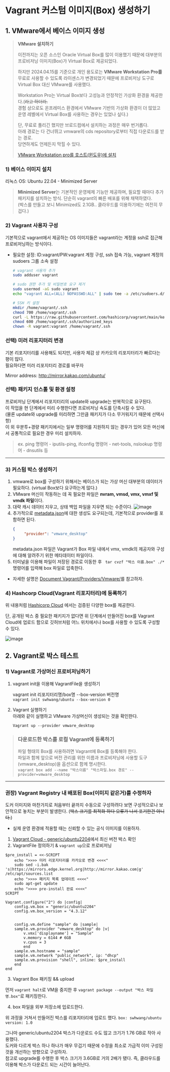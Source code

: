 # Vagrant 커스텀 이미지(Box) 생성하기

## 1. VMware에서 베이스 이미지 생성
> **VMware 설치하기**
>
>이전까지는 오픈 소스인 Oracle Virtual Box를 많이 이용했기 때문에 대부분의 프로비저닝 이미지(Box)가 Virtual Box로 제공되었다.<br>
>
>하지만 2024.04.15를 기준으로 개인 용도로는 **VMware Workstation Pro를** 무료로 사용할 수 있도록 라이센스가 변경되었기 때문에 프로비저닝 도구로 Virtual Box 대신 VMware를 사용했다.<br>
>
>Workstation Pro는 Virtual Box보다 고성능과 안정적인 가상화 환경을 제공한다.(~~라고 하더라.~~<br>
>경험 상으로도 온프레미스 환경에서 VMware 기반의 가상화 환경이 더 많았고 운영 레벨에서 Virtual Box를 사용하는 경우는 있었나 싶다.)
>
> 단, 무료로 풀리긴 했지만 브로드컴에서 설치하는 과정은 매우 번거롭다.<br>
> 아래 경로는 다 건너뛰고 vmware의 cds repository로부터 직접 다운로드를 받는 경로.<br>
> 당연하게도 언제든지 막힐 수 있다.
>
> [VMware Workstation pro를 호스트(윈도우)에 설치](https://softwareupdate.vmware.com/cds/vmw-desktop/ws/17.6.0/24238078/windows/core/)

### 1) 베이스 이미지 설치

리눅스 OS: Ubuntu 22.04 - Minimized Server<br>

> **Minimized Server**는 기본적인 운영체제 기능만 제공하며, 필요할 때마다 추가 패키지를 설치하는 방식. 단순히 vagrant의 빠른 배포를 위해 채택하였다.<br>
> (박스를 만들고 보니 Minimized도 2.1GB.. 클라우드를 이용하기에는 여전히 무겁다.)


### 2) Vagrant 사용자 구성
기본적으로 vagrant에서 제공하는 OS 이미지들은 vagrant라는 계정을 ssh로 접근해 프로비저닝하는 방식이다.

- 필요한 설정: ID:vagrant/PW:vagrant 계정 구성, ssh 접속 가능, vagrant 계정의 sudoers 그룹 소속 설정

    ```bash
    # vagrant 사용자 추가
    sudo adduser vagrant
    
    # sudo 권한 추가 및 비밀번호 요구 제거
    sudo usermod -aG sudo vagrant
    echo "vagrant ALL=(ALL) NOPASSWD:ALL" | sudo tee -a /etc/sudoers.d/vagrant
    
    # SSH 키 설정
    mkdir /home/vagrant/.ssh
    chmod 700 /home/vagrant/.ssh
    curl -L https://raw.githubusercontent.com/hashicorp/vagrant/main/keys/vagrant.pub -o /home/vagrant/.ssh/authorized_keys
    chmod 600 /home/vagrant/.ssh/authorized_keys
    chown -R vagrant:vagrant /home/vagrant/.ssh
    ```


### 선택) 미러 리포지터리 변경

기본 리포지터리를 사용해도 되지만, 사용자 체감 상 카카오의 리포지터리가 빠르다는 평이 많다.<br>
필요하다면 미러 리포지터리 경로를 바꾸자

Mirror address: http://mirror.kakao.com/ubuntu/

### 선택) 패키지 인스톨 및 환경 설정

프로비저닝 단계에서 리포지터리의 update와 upgrade는 반복적으로 요구된다.<br> 
이 작업을 현 단계에서 미리 수행한다면 프로비저닝 속도를 단축시킬 수 있다.<br>
(물론 update와 upgrade를 미리하면 그만큼 패키지가 다소 무거워지기 때문에 선택사항)<br>
이 외 우분투+경량 패키지에서는 일부 명령어를 지원하지 않는 경우가 있어 모든 머신에서 공통적으로 필요한 경우 미리 설치하자.<br>
>ex. ping 명령어 - iputils-ping, ifconfig 명령어 - net-tools, nslookup 명령어 - dnsutils 등
---

### 3) 커스텀 박스 생성하기
1. vmware로 box를 구성하기 위해서는 베이스가 되는 가상 머신 대부분의 데이터가 필요하다. (virtual Box보다 요구하는게 많다.)
2. VMware 머신이 작동하는 데 꼭 필요한 파일은 **nvram, vmsd, vmx, vmxf 및 vmdk 파일**이다.
3. 대략 캐시 데이터 지우고, 상태 백업 파일을 지우면 되는 수준이다.
   ![image](https://github.com/user-attachments/assets/68571942-dbb8-4e9a-9c5c-b67d8b420825)
4. 추가적으로 [metadata.json](https://developer.hashicorp.com/vagrant/docs/boxes/format)에 대한 생성도 요구되는데, 기본적으로 provider를 포함하면 된다.<br>
     ```json
    {
          "provider": "vmware_desktop"
    }
    ```
    metadata.json 파일은 Vagrant가 Box 파일 내에서 vmx, vmdk의 제공자와 구성에 대해 알려주기 위한 메타데이터 파일이다.
5. 터미널을 이용해 파일이 저장된 경로로 이동한 후 ` tar cvzf "박스 이름.box" ./*` 명령어를 입력해 box 파일로 압축한다.
* 자세한 설명은 [Document Vagrant/Providers/Vmware/](https://developer.hashicorp.com/vagrant/docs/providers/vmware/boxes)를 참고하자.

### 4) Hashcorp Cloud(Vagrant 리포지터리)에 등록하기
위 내용처럼 [Hashicorp Cloud](https://portal.cloud.hashicorp.com/) 에서는 검증된 다양한 box를 제공한다.

단, 공개된 박스 중 필요한 패키지가 없다면 위 단계에서 만들어진 box를 Vagrant Cloud에 업로드 함으로 깃허브처럼 어느 위치에서나 box를 사용할 수 있도록 구성할 수 있다.

![image](https://github.com/user-attachments/assets/3dc155c8-1c55-42fb-b08a-53366ad8e585)

## 2. Vagrant로 박스 테스트
### 1) Vagrant로 가상머신 프로비저닝하기
1. vagrant init을 이용해 VagrantFile을 생성하기

    vagrant init 리포지터리명/box명 --box-version 버전명<br>
   `vagrant init swhwang/ubuntu --box-version 0`

   
3. Vagrant 실행하기<br>
    아래와 같이 실행하고 VMware 가상머신이 생성되는 것을 확인한다.

    `Vagrant up --provider vmware_desktop`

> ### 다운로드한 박스를 로컬 Vagrant에 등록하기
> 파일 형태의 Box를 사용하려면 Vagrant에 Box를 등록해야 한다.<br>
> 파일과 함께 앞으로 버전 관리를 위한 이름과 프로비저닝에 사용할 도구(vmware_desktop)을 옵션으로 함께 명시한다.<br>
> `vagrant box add --name "박스이름" "박스파일.box 경로" --provider=vmware_desktop`
---

### 권장) Vagrant Registry 내 배포된 Box(이미지 같은거)를 수정하자
도커 이미지와 마찬가지로 처음부터 끝까지 수동으로 구성하려다 보면 구성적으로나 보안적으로 놓치는 부분이 발생한다.
(~~박스 크기를 최적화 하다 오류가 나서 포기한건 아니다.~~)

+ 실제 운영 환경에 적용할 때는 신뢰할 수 있는 공식 이미지를 이용하자.
1. [Vagrant Cloud - generic/ubuntu2204](https://portal.cloud.hashicorp.com/vagrant/discover/generic/ubuntu2204)에서 최신 버전 박스 확인
2. VagrantFile 정의하기 & `vagrant up`으로 프로비저닝
```VagrantFile
$pre_install = <<-SCRIPT
    echo ">>>> 미러 리포지터리를 카카오로 변경 <<<<"
    sudo sed -i.bak 's|https://mirrors.edge.kernel.org|http://mirror.kakao.com|g' /etc/apt/sources.list
    echo ">>>> 패키지 목록 업데이트 <<<<"
    sudo apt-get update
    echo ">>>> pre-install 완료 <<<<"
SCRIPT

Vagrant.configure("2") do |config|
    config.vm.box = "generic/ubuntu2204"
    config.vm.box_version = "4.3.12"
    

    config.vm.define "sample" do |sample|
    sample.vm.provider "vmware_desktop" do |v|
        v.vmx['displayname'] = "Sample"
        v.memory = 6144 # 6GB
        v.cpus = 3
        end
    sample.vm.hostname = "sample"
    sample.vm.network "public_network", ip: "dhcp"
    sample.vm.provision "shell", inline: $pre_install
    end
end
```
3. Vagrant Box 패키징 && upload

먼저 `vagrant halt`로 VM을 중지한 후 `vagrant package --output "박스 파일 명.box"`로 패키징한다.

4. box 파일을 외부 저장소에 업로드한다.

위 과정을 거쳐서 만들어진 박스를 리포지터리에 업로드 했다. `box: swhwang/ubuntu version: 1.0`

그나마 generic/ubuntu2204 박스가 다운로드 수도 많고 크기가 1.76 GB로 작아 사용했다.<br>
도커와 다르게 박스 하나 하나가 매우 무겁기 때문에 수정을 최소로 가급적 이미 구성된 것을 개선하는 방향으로 구성하자.<br>
참고로 upgrade를 수행한 후 박스 크기가 3.6GB로 거의 2배가 됐다. 즉, 클라우드를 이용해 박스가 다운로드 되는 시간이 늘어난다.
